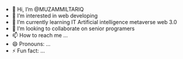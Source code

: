 - 👋 Hi, I’m @MUZAMMILTARIQ
- 👀 I’m interested in web developing
- 🌱 I’m currently learning IT Artificial intelligence metaverse web 3.0
- 💞️ I’m looking to collaborate on senior programers
- 📫 How to reach me ...
- 😄 Pronouns: ...
- ⚡ Fun fact: ...

<!---
MUZAMMILTARI/MUZAMMILTARI is a ✨ special ✨ repository because its `README.md` (this file) appears on your GitHub profile.
You can click the Preview link to take a look at your changes.
--->
